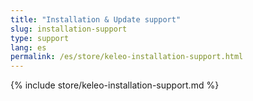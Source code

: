 ```yaml
---
title: "Installation & Update support"
slug: installation-support
type: support
lang: es
permalink: /es/store/keleo-installation-support.html
---
```


{% include store/keleo-installation-support.md %}
